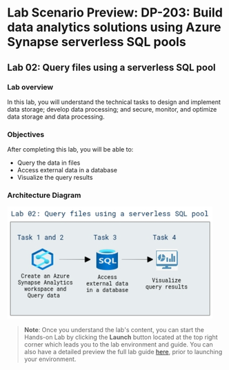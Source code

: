 # Lab Scenario Preview: DP-203: Build data analytics solutions using Azure Synapse serverless SQL pools

## Lab 02: Query files using a serverless SQL pool

### Lab overview

In this lab, you will understand the technical tasks to design and implement data storage; develop data processing; and secure, monitor, and optimize data storage and data processing.

### Objectives
  
After completing this lab, you will be able to:

- Query the data in files
- Access external data in a database
- Visualize the query results

### Architecture Diagram

   ![Azure portal with a cloud shell pane](./media/lab2.png)

>**Note**: Once you understand the lab's content, you can start the Hands-on Lab by clicking the **Launch** button located at the top right corner which leads you to the lab environment and guide. You can also have a detailed preview the full lab guide [here](https://experience.cloudlabs.ai/#/labguidepreview/d79f885e-ec9c-4de9-a0b2-15423b9750cb), prior to launching your environment.
